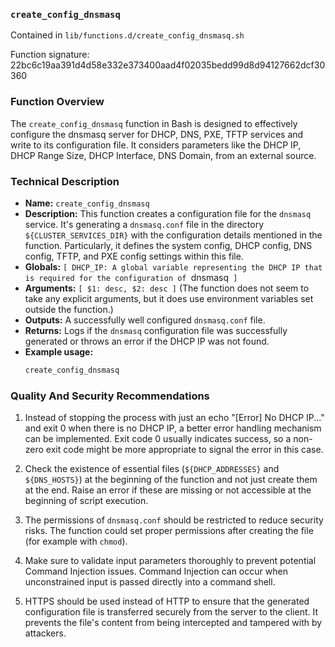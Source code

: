 ### `create_config_dnsmasq`

Contained in `lib/functions.d/create_config_dnsmasq.sh`

Function signature: 22bc6c19aa391d4d58e332e373400aad4f02035bedd99d8d94127662dcf30360

### Function Overview

The `create_config_dnsmasq` function in Bash is designed to effectively configure the dnsmasq server for DHCP, DNS, PXE, TFTP services and write to its configuration file. It considers parameters like the DHCP IP, DHCP Range Size, DHCP Interface, DNS Domain, from an external source. 

### Technical Description

- **Name:** `create_config_dnsmasq`
- **Description:** This function creates a configuration file for the `dnsmasq` service. It's generating a `dnsmasq.conf` file in the directory `${CLUSTER_SERVICES_DIR}` with the configuration details mentioned in the function. Particularly, it defines the system config, DHCP config, DNS config, TFTP, and PXE config settings within this file.
- **Globals:** `[ DHCP_IP: A global variable representing the DHCP IP that is required for the configuration of `dnsmasq` ]`
- **Arguments:** `[ $1: desc, $2: desc ]` (The function does not seem to take any explicit arguments, but it does use environment variables set outside the function.)
- **Outputs:** A successfully well configured `dnsmasq.conf` file.
- **Returns:** Logs if the `dnsmasq` configuration file was successfully generated or throws an error if the DHCP IP was not found.
- **Example usage:** 
  ```bash
  create_config_dnsmasq
  ```
### Quality And Security Recommendations

1. Instead of stopping the process with just an echo "[Error] No DHCP IP..." and exit 0 when there is no DHCP IP, a better error handling mechanism can be implemented. Exit code 0 usually indicates success, so a non-zero exit code might be more appropriate to signal the error in this case.
   
2. Check the existence of essential files (`${DHCP_ADDRESSES}` and `${DNS_HOSTS}`) at the beginning of the function and not just create them at the end. Raise an error if these are missing or not accessible at the beginning of script execution.
   
3. The permissions of `dnsmasq.conf` should be restricted to reduce security risks. The function could set proper permissions after creating the file (for example with `chmod`).

4. Make sure to validate input parameters thoroughly to prevent potential Command Injection issues. Command Injection can occur when unconstrained input is passed directly into a command shell.
   
5. HTTPS should be used instead of HTTP to ensure that the generated configuration file is transferred securely from the server to the client. It prevents the file's content from being intercepted and tampered with by attackers.

